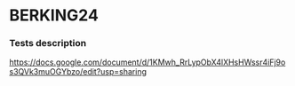 # BERKING24
### Tests description
https://docs.google.com/document/d/1KMwh_RrLypObX4lXHsHWssr4iFj9os3QVk3muOGYbzo/edit?usp=sharing
